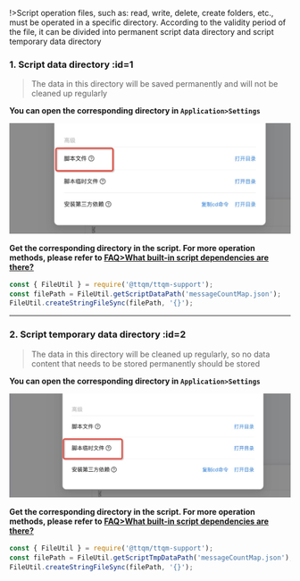 !>Script operation files, such as: read, write, delete, create folders, etc., must be operated in a specific directory. According to the validity period of the file, it can be divided into permanent script data directory and script temporary data directory

### 1. Script data directory :id=1

> The data in this directory will be saved permanently and will not be cleaned up regularly

**You can open the corresponding directory in `Application>Settings`**

![Open script data directory](_media/script-data-dir/1.jpg)

**Get the corresponding directory in the script. For more operation methods, please refer to [FAQ>What built-in script dependencies are there?](en/question/build-in-module?id=_6)**

```javascript
const { FileUtil } = require('@ttqm/ttqm-support');
const filePath = FileUtil.getScriptDataPath('messageCountMap.json');
FileUtil.createStringFileSync(filePath, '{}');
```

---

### 2. Script temporary data directory :id=2

> The data in this directory will be cleaned up regularly, so no data content that needs to be stored permanently should be stored

**You can open the corresponding directory in `Application>Settings`**

![Open script temporary data directory](_media/script-data-dir/2.jpg)

**Get the corresponding directory in the script. For more operation methods, please refer to [FAQ>What built-in script dependencies are there?](en/question/build-in-module?id=_6)**

```javascript
const { FileUtil } = require('@ttqm/ttqm-support');
const filePath = FileUtil.getScriptTmpDataPath('messageCountMap.json');
FileUtil.createStringFileSync(filePath, '{}');
```
